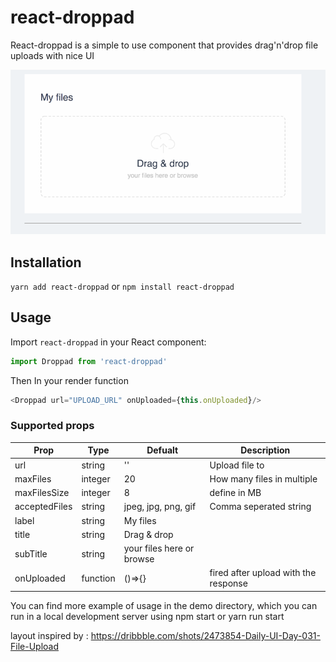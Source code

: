 # react-droppad
React-droppad is a simple to use component that provides drag'n'drop file uploads with nice UI

![Showtime logo](demo/react-droppad.gif)

## Installation
``yarn add react-droppad``
or
``npm install react-droppad``

## Usage

Import `react-droppad` in your React component:

```javascript static
import Droppad from 'react-droppad'
``` 

Then In your render function  
```javascript static
<Droppad url="UPLOAD_URL" onUploaded={this.onUploaded}/>
``` 

### Supported props
|Prop         |Type         |Defualt                   |Description                           |
|-------------|-------------|--------------------------|--------------------------------------|
|url          |string       |''                        |Upload file to                        |
|maxFiles     |integer      |20                        |How many files in multiple            |
|maxFilesSize |integer      |8                         |define in MB                          |
|acceptedFiles|string       |jpeg, jpg, png, gif       |Comma seperated string                | 
|label        |string       |My files                  |                                      |
|title        |string       |Drag & drop               |                                      |
|subTitle     |string       |your files here or browse |                                      |
|onUploaded   |function     |()=>{}                    |fired after upload with the response  |

You can find more example of usage in the demo directory, which you can run in a local development server using npm start or yarn run start



layout inspired by : https://dribbble.com/shots/2473854-Daily-UI-Day-031-File-Upload